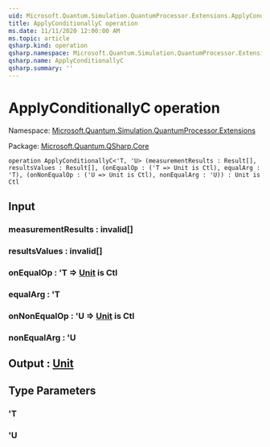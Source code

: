 ```yaml
---
uid: Microsoft.Quantum.Simulation.QuantumProcessor.Extensions.ApplyConditionallyC
title: ApplyConditionallyC operation
ms.date: 11/11/2020 12:00:00 AM
ms.topic: article
qsharp.kind: operation
qsharp.namespace: Microsoft.Quantum.Simulation.QuantumProcessor.Extensions
qsharp.name: ApplyConditionallyC
qsharp.summary: ''
---
```


# ApplyConditionallyC operation

Namespace: [Microsoft.Quantum.Simulation.QuantumProcessor.Extensions](xref:Microsoft.Quantum.Simulation.QuantumProcessor.Extensions)

Package: [Microsoft.Quantum.QSharp.Core](https://nuget.org/packages/Microsoft.Quantum.QSharp.Core)




```qsharp
operation ApplyConditionallyC<'T, 'U> (measurementResults : Result[], resultsValues : Result[], (onEqualOp : ('T => Unit is Ctl), equalArg : 'T), (onNonEqualOp : ('U => Unit is Ctl), nonEqualArg : 'U)) : Unit is Ctl
```


## Input

### measurementResults : __invalid<Result>__[]




### resultsValues : __invalid<Result>__[]




### onEqualOp : 'T => [Unit](xref:microsoft.quantum.lang-ref.unit)  is Ctl




### equalArg : 'T




### onNonEqualOp : 'U => [Unit](xref:microsoft.quantum.lang-ref.unit)  is Ctl




### nonEqualArg : 'U





## Output : [Unit](xref:microsoft.quantum.lang-ref.unit)



## Type Parameters

### 'T


### 'U

